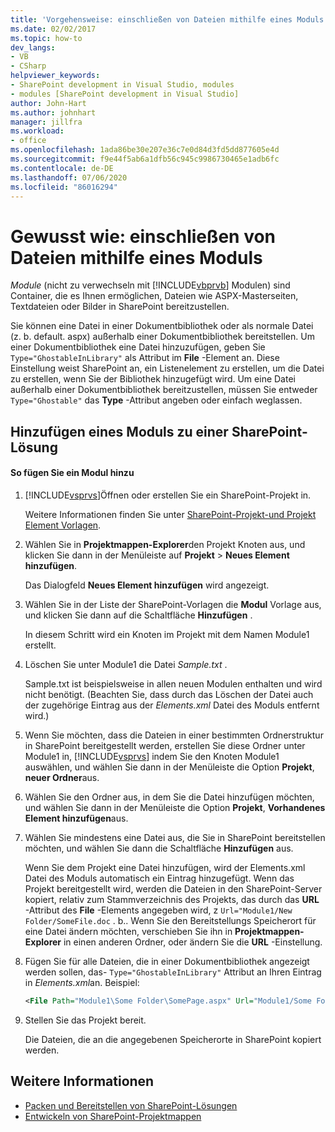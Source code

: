 ```yaml
---
title: 'Vorgehensweise: einschließen von Dateien mithilfe eines Moduls | Microsoft-Dokumentation'
ms.date: 02/02/2017
ms.topic: how-to
dev_langs:
- VB
- CSharp
helpviewer_keywords:
- SharePoint development in Visual Studio, modules
- modules [SharePoint development in Visual Studio]
author: John-Hart
ms.author: johnhart
manager: jillfra
ms.workload:
- office
ms.openlocfilehash: 1ada86be30e207e36c7e0d84d3fd5dd877605e4d
ms.sourcegitcommit: f9e44f5ab6a1dfb56c945c9986730465e1adb6fc
ms.contentlocale: de-DE
ms.lasthandoff: 07/06/2020
ms.locfileid: "86016294"
---
```

# <a name="how-to-include-files-by-using-a-module"></a>Gewusst wie: einschließen von Dateien mithilfe eines Moduls
  *Module* (nicht zu verwechseln mit [!INCLUDE[vbprvb](../sharepoint/includes/vbprvb-md.md)] Modulen) sind Container, die es Ihnen ermöglichen, Dateien wie ASPX-Masterseiten, Textdateien oder Bilder in SharePoint bereitzustellen.

 Sie können eine Datei in einer Dokumentbibliothek oder als normale Datei (z. b. default. aspx) außerhalb einer Dokumentbibliothek bereitstellen. Um einer Dokumentbibliothek eine Datei hinzuzufügen, geben Sie `Type="GhostableInLibrary"` als Attribut im **File** -Element an. Diese Einstellung weist SharePoint an, ein Listenelement zu erstellen, um die Datei zu erstellen, wenn Sie der Bibliothek hinzugefügt wird. Um eine Datei außerhalb einer Dokumentbibliothek bereitzustellen, müssen Sie entweder `Type="Ghostable"` das **Type** -Attribut angeben oder einfach weglassen.

## <a name="add-a-module-to-a-sharepoint-solution"></a>Hinzufügen eines Moduls zu einer SharePoint-Lösung

#### <a name="to-add-a-module"></a>So fügen Sie ein Modul hinzu

1. [!INCLUDE[vsprvs](../sharepoint/includes/vsprvs-md.md)]Öffnen oder erstellen Sie ein SharePoint-Projekt in.

     Weitere Informationen finden Sie unter [SharePoint-Projekt-und Projekt Element Vorlagen](../sharepoint/sharepoint-project-and-project-item-templates.md).

2. Wählen Sie in **Projektmappen-Explorer**den Projekt Knoten aus, und klicken Sie dann in der Menüleiste auf **Projekt**  >  **Neues Element hinzufügen**.

     Das Dialogfeld **Neues Element hinzufügen** wird angezeigt.

3. Wählen Sie in der Liste der SharePoint-Vorlagen die **Modul** Vorlage aus, und klicken Sie dann auf die Schaltfläche **Hinzufügen** .

     In diesem Schritt wird ein Knoten im Projekt mit dem Namen Module1 erstellt.

4. Löschen Sie unter Module1 die Datei *Sample.txt* .

     Sample.txt ist beispielsweise in allen neuen Modulen enthalten und wird nicht benötigt. (Beachten Sie, dass durch das Löschen der Datei auch der zugehörige Eintrag aus der *Elements.xml* Datei des Moduls entfernt wird.)

5. Wenn Sie möchten, dass die Dateien in einer bestimmten Ordnerstruktur in SharePoint bereitgestellt werden, erstellen Sie diese Ordner unter Module1 in, [!INCLUDE[vsprvs](../sharepoint/includes/vsprvs-md.md)] indem Sie den Knoten Module1 auswählen, und wählen Sie dann in der Menüleiste die Option **Projekt**, **neuer Ordner**aus.

6. Wählen Sie den Ordner aus, in dem Sie die Datei hinzufügen möchten, und wählen Sie dann in der Menüleiste die Option **Projekt**, **Vorhandenes Element hinzufügen**aus.

7. Wählen Sie mindestens eine Datei aus, die Sie in SharePoint bereitstellen möchten, und wählen Sie dann die Schaltfläche **Hinzufügen** aus.

     Wenn Sie dem Projekt eine Datei hinzufügen, wird der Elements.xml Datei des Moduls automatisch ein Eintrag hinzugefügt. Wenn das Projekt bereitgestellt wird, werden die Dateien in den SharePoint-Server kopiert, relativ zum Stammverzeichnis des Projekts, das durch das **URL** -Attribut des **File** -Elements angegeben wird, z `Url="Module1/New Folder/SomeFile.doc` . b.. Wenn Sie den Bereitstellungs Speicherort für eine Datei ändern möchten, verschieben Sie ihn in **Projektmappen-Explorer** in einen anderen Ordner, oder ändern Sie die **URL** -Einstellung.

8. Fügen Sie für alle Dateien, die in einer Dokumentbibliothek angezeigt werden sollen, das- `Type="GhostableInLibrary"` Attribut an Ihren Eintrag in *Elements.xml*an. Beispiel:

    ```xml
    <File Path="Module1\Some Folder\SomePage.aspx" Url="Module1/Some Folder/SomePage.aspx" Type="GhostableInLibrary" />
    ```

9. Stellen Sie das Projekt bereit.

     Die Dateien, die an die angegebenen Speicherorte in SharePoint kopiert werden.

## <a name="see-also"></a>Weitere Informationen
- [Packen und Bereitstellen von SharePoint-Lösungen](../sharepoint/packaging-and-deploying-sharepoint-solutions.md)
- [Entwickeln von SharePoint-Projektmappen](../sharepoint/developing-sharepoint-solutions.md)
